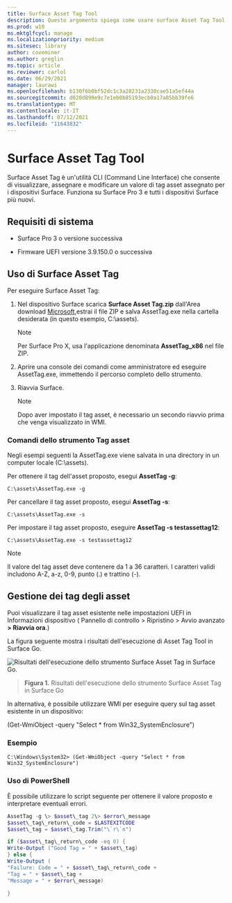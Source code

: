 ```yaml
---
title: Surface Asset Tag Tool
description: Questo argomento spiega come usare surface Asset Tag Tool.
ms.prod: w10
ms.mktglfcycl: manage
ms.localizationpriority: medium
ms.sitesec: library
author: coveminer
ms.author: greglin
ms.topic: article
ms.reviewer: carlol
ms.date: 06/29/2021
manager: laurawi
ms.openlocfilehash: b130f6b0bf52dc1c3a28231a2330cae51a5ef44a
ms.sourcegitcommit: d020d899e9c7e1eb0b85193ecb0a17a85bb39fe6
ms.translationtype: MT
ms.contentlocale: it-IT
ms.lasthandoff: 07/12/2021
ms.locfileid: "11643832"
---
```

# <a name="surface-asset-tag-tool"></a>Surface Asset Tag Tool

Surface Asset Tag è un'utilità CLI (Command Line Interface) che consente di visualizzare, assegnare e modificare un valore di tag asset assegnato per i dispositivi Surface. Funziona su Surface Pro 3 e tutti i dispositivi Surface più nuovi.

## <a name="system-requirements"></a>Requisiti di sistema

- Surface Pro 3 o versione successiva

- Firmware UEFI versione 3.9.150.0 o successiva

## <a name="using-surface-asset-tag"></a>Uso di Surface Asset Tag

Per eseguire Surface Asset Tag:

1. Nel dispositivo Surface scarica **Surface Asset Tag.zip** dall'Area download [Microsoft,](https://www.microsoft.com/download/details.aspx?id=46703)estrai il file ZIP e salva AssetTag.exe nella cartella desiderata (in questo esempio, C:\\assets).

    > [!NOTE]
    > Per Surface Pro X, usa l'applicazione denominata **AssetTag_x86** nel file ZIP.

2. Aprire una console dei comandi come amministratore ed eseguire AssetTag.exe, immettendo il percorso completo dello strumento.

3. Riavvia Surface.

    > [!NOTE]
    > Dopo aver impostato il tag asset, è necessario un secondo riavvio prima che venga visualizzato in WMI.

### <a name="asset-tag-tool-commands"></a>Comandi dello strumento Tag asset

Negli esempi seguenti la AssetTag.exe viene salvata in una directory in un computer locale (C:\assets).

Per ottenere il tag dell'asset proposto, esegui **AssetTag -g**:

```console
C:\assets\AssetTag.exe -g
```

Per cancellare il tag asset proposto, esegui **AssetTag -s**:

```console
C:\assets\AssetTag.exe -s
```

Per impostare il tag asset proposto, eseguire **AssetTag -s testassettag12**:

```
C:\assets\AssetTag.exe -s testassettag12
```

>[!NOTE]
>Il valore del tag asset deve contenere da 1 a 36 caratteri. I caratteri validi includono A-Z, a-z, 0-9, punto (.) e trattino (-).

## <a name="managing-asset-tags"></a>Gestione dei tag degli asset

Puoi visualizzare il tag asset esistente nelle impostazioni UEFI in Informazioni dispositivo ( Pannello di controllo > Ripristino > Avvio avanzato **> Riavvia ora**.)

La figura seguente mostra i risultati dell'esecuzione di Asset Tag Tool in Surface Go.

![Risultati dell'esecuzione dello strumento Surface Asset Tag in Surface Go.](images/assettag-fig1.png)

> **Figura 1.** Risultati dell'esecuzione dello strumento Surface Asset Tag in Surface Go

In alternativa, è possibile utilizzare WMI per eseguire query sul tag asset esistente in un dispositivo:

(Get-WmiObject -query "Select * from Win32_SystemEnclosure")

### <a name="example"></a>Esempio

```console
C:\Windows\System32> (Get-WmiObject -query "Select * from Win32_SystemEnclosure")
```
  
### <a name="using-powershell"></a>Uso di PowerShell

È possibile utilizzare lo script seguente per ottenere il valore proposto e interpretare eventuali errori.

```powershell
AssetTag -g \> $asset\_tag 2\> $error\_message  
$asset\_tag\_return\_code = $LASTEXITCODE  
$asset\_tag = $asset\_tag.Trim("\`r\`n")

if ($asset\_tag\_return\_code -eq 0) {  
Write-Output ("Good Tag = " + $asset\_tag)  
} else {  
Write-Output (  
"Failure: Code = " + $asset\_tag\_return\_code +  
"Tag = " + $asset\_tag +  
"Message = " + $error\_message)

}
```
